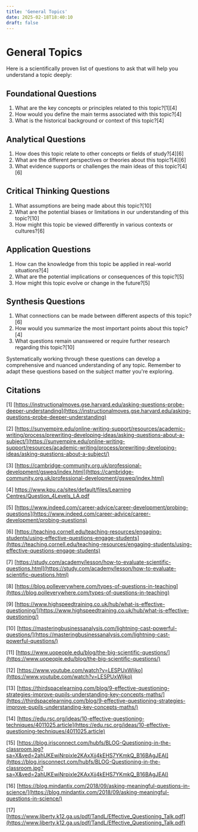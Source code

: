 ```yaml
---
title: 'General Topics'
date: 2025-02-18T18:40:10
draft: false
---
```


# General Topics

Here is a scientifically proven list of questions to ask that will help you understand a topic deeply:

## Foundational Questions

1. What are the key concepts or principles related to this topic?[1][4]
2. How would you define the main terms associated with this topic?[4]
3. What is the historical background or context of this topic?[4]

## Analytical Questions

1. How does this topic relate to other concepts or fields of study?[4][6]
2. What are the different perspectives or theories about this topic?[4][6]
3. What evidence supports or challenges the main ideas of this topic?[4][6]

## Critical Thinking Questions

1. What assumptions are being made about this topic?[10]
2. What are the potential biases or limitations in our understanding of this topic?[10]
3. How might this topic be viewed differently in various contexts or cultures?[6]

## Application Questions

1. How can the knowledge from this topic be applied in real-world situations?[4]
2. What are the potential implications or consequences of this topic?[5]
3. How might this topic evolve or change in the future?[5]

## Synthesis Questions

1. What connections can be made between different aspects of this topic?[6]
2. How would you summarize the most important points about this topic?[4]
3. What questions remain unanswered or require further research regarding this topic?[10]

Systematically working through these questions can develop a comprehensive and nuanced understanding of any topic. Remember to adapt these questions based on the subject matter you're exploring.

## Citations

[1] [https://instructionalmoves.gse.harvard.edu/asking-questions-probe-deeper-understanding](https://instructionalmoves.gse.harvard.edu/asking-questions-probe-deeper-understanding)

[2] [https://sunyempire.edu/online-writing-support/resources/academic-writing/process/prewriting-developing-ideas/asking-questions-about-a-subject/](https://sunyempire.edu/online-writing-support/resources/academic-writing/process/prewriting-developing-ideas/asking-questions-about-a-subject/)

[3] [https://cambridge-community.org.uk/professional-development/gsweq/index.html](https://cambridge-community.org.uk/professional-development/gsweq/index.html)

[4] [https://www.kpu.ca/sites/default/files/Learning Centres/Question_4Levels_LA.pdf](https://www.kpu.ca/sites/default/files/Learning%20Centres/Question_4Levels_LA.pdf)

[5] [https://www.indeed.com/career-advice/career-development/probing-questions](https://www.indeed.com/career-advice/career-development/probing-questions)

[6] [https://teaching.cornell.edu/teaching-resources/engaging-students/using-effective-questions-engage-students](https://teaching.cornell.edu/teaching-resources/engaging-students/using-effective-questions-engage-students)

[7] [https://study.com/academy/lesson/how-to-evaluate-scientific-questions.html](https://study.com/academy/lesson/how-to-evaluate-scientific-questions.html)

[8] [https://blog.polleverywhere.com/types-of-questions-in-teaching](https://blog.polleverywhere.com/types-of-questions-in-teaching)

[9] [https://www.highspeedtraining.co.uk/hub/what-is-effective-questioning/](https://www.highspeedtraining.co.uk/hub/what-is-effective-questioning/)

[10] [https://masteringbusinessanalysis.com/lightning-cast-powerful-questions/](https://masteringbusinessanalysis.com/lightning-cast-powerful-questions/)

[11] [https://www.uopeople.edu/blog/the-big-scientific-questions/](https://www.uopeople.edu/blog/the-big-scientific-questions/)

[12] [https://www.youtube.com/watch?v=LESPUxWljko](https://www.youtube.com/watch?v=LESPUxWljko)

[13] [https://thirdspacelearning.com/blog/9-effective-questioning-strategies-improve-pupils-understanding-key-concepts-maths/](https://thirdspacelearning.com/blog/9-effective-questioning-strategies-improve-pupils-understanding-key-concepts-maths/)

[14] [https://edu.rsc.org/ideas/10-effective-questioning-techniques/4011025.article](https://edu.rsc.org/ideas/10-effective-questioning-techniques/4011025.article)

[15] [https://blog.irisconnect.com/hubfs/BLOG-Questioning-in-the-classroom.jpg?sa=X&ved=2ahUKEwiNrpixle2KAxXjj4kEHS7YKmkQ_B16BAgJEAI](https://blog.irisconnect.com/hubfs/BLOG-Questioning-in-the-classroom.jpg?sa=X&ved=2ahUKEwiNrpixle2KAxXjj4kEHS7YKmkQ_B16BAgJEAI)

[16] [https://blog.mindantix.com/2018/09/asking-meaningful-questions-in-science/](https://blog.mindantix.com/2018/09/asking-meaningful-questions-in-science/)

[17] [https://www.liberty.k12.ga.us/pdf/TandL/Effective_Questioning_Talk.pdf](https://www.liberty.k12.ga.us/pdf/TandL/Effective_Questioning_Talk.pdf)
